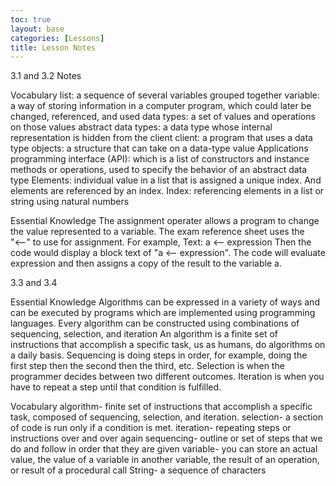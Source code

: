 ```yaml
---
toc: true
layout: base
categories: [Lessons]
title: Lesson Notes
---
```


3.1 and 3.2 Notes

Vocabulary
list: a sequence of several variables grouped together
variable: a way of storing information in a computer program, which could later be changed, referenced, and used
data types: a set of values and operations on those values
abstract data types: a data type whose internal representation is hidden from the client
client: a program that uses a data type
objects: a structure that can take on a data-type value
Applications programming interface (API): which is a list of constructors and instance methods or operations, used to specify the behavior of an abstract data type
Elements: individual value in a list that is assigned a unique index. And elements are referenced by an index.
Index: referencing elements in a list or string using natural numbers

Essential Knowledge
The assignment operater allows a program to change the value represented to a variable.
The exam reference sheet uses the "⟵" to use for assignment. For example, Text: a ⟵ expression Then the code would display a block text of "a ⟵ expression". The code will evaluate expression and then assigns a copy of the result to the variable a.

3.3 and 3.4

Essential Knowledge
Algorithms can be expressed in a variety of ways and can be executed by programs which are implemented using programming languages.
Every algorithm can be constructed using combinations of sequencing, selection, and iteration
An algorithm is a finite set of instructions that accomplish a specific task, us as humans, do algorithms on a daily basis.
Sequencing is doing steps in order, for example, doing the first step then the second then the third, etc.
Selection is when the programmer decides between two different outcomes.
Iteration is when you have to repeat a step until that condition is fulfilled.

Vocabulary
algorithm- finite set of instructions that accomplish a specific task, composed of sequencing, selection, and iteration.
selection- a section of code is run only if a condition is met.
iteration- repeating steps or instructions over and over again
sequencing- outline or set of steps that we do and follow in order that they are given
variable- you can store an actual value, the value of a variable in another variable, the result of an operation, or result of a procedural call
String- a sequence of characters

